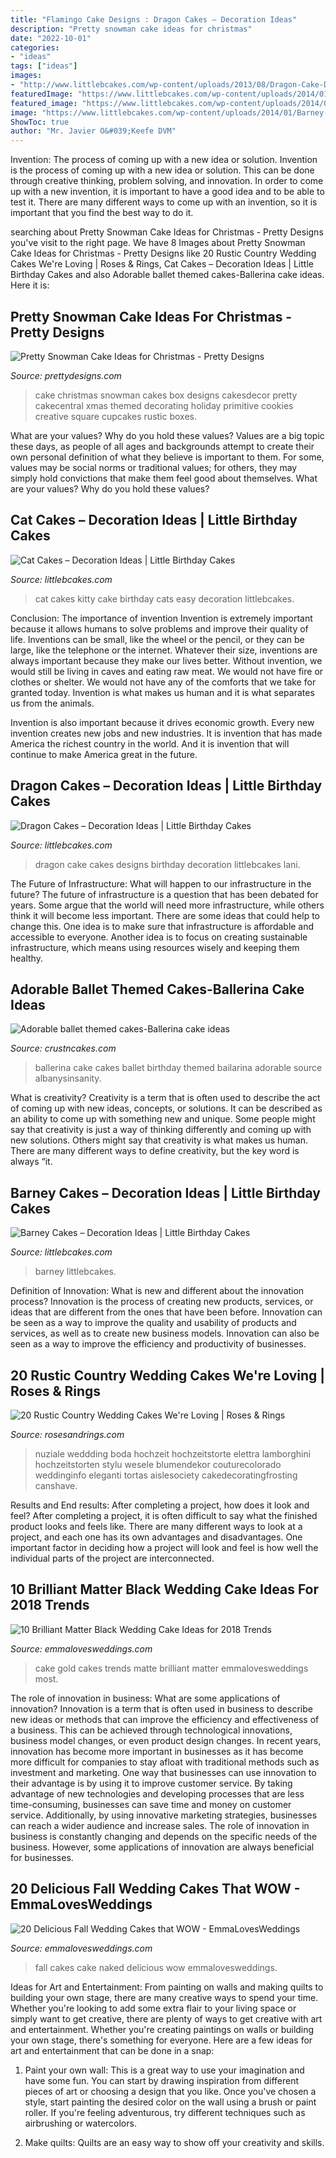```yaml
---
title: "Flamingo Cake Designs : Dragon Cakes – Decoration Ideas"
description: "Pretty snowman cake ideas for christmas"
date: "2022-10-01"
categories:
- "ideas"
tags: ["ideas"]
images:
- "http://www.littlebcakes.com/wp-content/uploads/2013/08/Dragon-Cake-Designs-682x1024.jpg"
featuredImage: "https://www.littlebcakes.com/wp-content/uploads/2014/01/Kitty-Cat-Cakes.jpg"
featured_image: "https://www.littlebcakes.com/wp-content/uploads/2014/01/Barney-Cake-Ideas-643x1024.jpg"
image: "https://www.littlebcakes.com/wp-content/uploads/2014/01/Barney-Cake-Ideas-643x1024.jpg"
ShowToc: true
author: "Mr. Javier O&#039;Keefe DVM"
---
```



Invention: The process of coming up with a new idea or solution.
Invention is the process of coming up with a new idea or solution. This can be done through creative thinking, problem solving, and innovation. In order to come up with a new invention, it is important to have a good idea and to be able to test it. There are many different ways to come up with an invention, so it is important that you find the best way to do it.

	

		
searching about Pretty Snowman Cake Ideas for Christmas - Pretty Designs you've visit to the right page. We have 8 Images about Pretty Snowman Cake Ideas for Christmas - Pretty Designs like 20 Rustic Country Wedding Cakes We&#039;re Loving | Roses &amp; Rings, Cat Cakes – Decoration Ideas | Little Birthday Cakes and also Adorable ballet themed cakes-Ballerina cake ideas. Here it is:
		
    
## Pretty Snowman Cake Ideas For Christmas - Pretty Designs

<img loading=lazy src="https://www.prettydesigns.com/wp-content/uploads/2014/12/900x900px-LL-6418d956_image.jpeg" onerror="this.onerror=null;this.src='https://tse2.mm.bing.net/th?id=OIP.z7IUwrLwmyAL1eC9LG_pDwHaJ_&amp;pid=15.1';" alt="Pretty Snowman Cake Ideas for Christmas - Pretty Designs">

_Source: prettydesigns.com_

>cake christmas snowman cakes box designs cakesdecor pretty cakecentral xmas themed decorating holiday primitive cookies creative square cupcakes rustic boxes. 

	

What are your values? Why do you hold these values?
Values are a big topic these days, as people of all ages and backgrounds attempt to create their own personal definition of what they believe is important to them. For some, values may be social norms or traditional values; for others, they may simply hold convictions that make them feel good about themselves. What are your values? Why do you hold these values?

    
## Cat Cakes – Decoration Ideas | Little Birthday Cakes

<img loading=lazy src="https://www.littlebcakes.com/wp-content/uploads/2014/01/Kitty-Cat-Cakes.jpg" onerror="this.onerror=null;this.src='https://tse1.mm.bing.net/th?id=OIP.O5KK-Yqo4YLdRTXdq0P86AHaJ-&amp;pid=15.1';" alt="Cat Cakes – Decoration Ideas | Little Birthday Cakes">

_Source: littlebcakes.com_

>cat cakes kitty cake birthday cats easy decoration littlebcakes. 

	

Conclusion: The importance of invention
Invention is extremely important because it allows humans to solve problems and improve their quality of life. Inventions can be small, like the wheel or the pencil, or they can be large, like the telephone or the internet. Whatever their size, inventions are always important because they make our lives better.
Without invention, we would still be living in caves and eating raw meat. We would not have fire or clothes or shelter. We would not have any of the comforts that we take for granted today. Invention is what makes us human and it is what separates us from the animals.

Invention is also important because it drives economic growth. Every new invention creates new jobs and new industries. It is invention that has made America the richest country in the world. And it is invention that will continue to make America great in the future.

    
## Dragon Cakes – Decoration Ideas | Little Birthday Cakes

<img loading=lazy src="http://www.littlebcakes.com/wp-content/uploads/2013/08/Dragon-Cake-Designs-682x1024.jpg" onerror="this.onerror=null;this.src='https://tse2.mm.bing.net/th?id=OIP.eVoFuFGBZvxnsA0bhrtreQHaLH&amp;pid=15.1';" alt="Dragon Cakes – Decoration Ideas | Little Birthday Cakes">

_Source: littlebcakes.com_

>dragon cake cakes designs birthday decoration littlebcakes lani. 

	

The Future of Infrastructure: What will happen to our infrastructure in the future?
The future of infrastructure is a question that has been debated for years. Some argue that the world will need more infrastructure, while others think it will become less important. There are some ideas that could help to change this. One idea is to make sure that infrastructure is affordable and accessible to everyone. Another idea is to focus on creating sustainable infrastructure, which means using resources wisely and keeping them healthy.

    
## Adorable Ballet Themed Cakes-Ballerina Cake Ideas

<img loading=lazy src="http://www.crustncakes.com/blog/wp-content/uploads/2017/03/48376858164c1e93c32b1c74e8a7a579.jpg" onerror="this.onerror=null;this.src='https://tse2.mm.bing.net/th?id=OIP.kD_PNnbHbo2H2OheaNoSwQHaNL&amp;pid=15.1';" alt="Adorable ballet themed cakes-Ballerina cake ideas">

_Source: crustncakes.com_

>ballerina cake cakes ballet birthday themed bailarina adorable source albanysinsanity. 

	

What is creativity?
Creativity is a term that is often used to describe the act of coming up with new ideas, concepts, or solutions. It can be described as an ability to come up with something new and unique. Some people might say that creativity is just a way of thinking differently and coming up with new solutions. Others might say that creativity is what makes us human. There are many different ways to define creativity, but the key word is always “it.

    
## Barney Cakes – Decoration Ideas | Little Birthday Cakes

<img loading=lazy src="https://www.littlebcakes.com/wp-content/uploads/2014/01/Barney-Cake-Ideas-643x1024.jpg" onerror="this.onerror=null;this.src='https://tse4.mm.bing.net/th?id=OIP.lexI2QQZDnM-7YPboBgdswHaLy&amp;pid=15.1';" alt="Barney Cakes – Decoration Ideas | Little Birthday Cakes">

_Source: littlebcakes.com_

>barney littlebcakes. 

	

Definition of Innovation: What is new and different about the innovation process?
Innovation is the process of creating new products, services, or ideas that are different from the ones that have been before. Innovation can be seen as a way to improve the quality and usability of products and services, as well as to create new business models. Innovation can also be seen as a way to improve the efficiency and productivity of businesses.

    
## 20 Rustic Country Wedding Cakes We&#039;re Loving | Roses &amp; Rings

<img loading=lazy src="http://www.rosesandrings.com/wp-content/uploads/2019/11/Country-rustic-wedding-cake-ideas-10.jpg" onerror="this.onerror=null;this.src='https://tse3.mm.bing.net/th?id=OIP.E7tXQayEnaKoWfCYKmFGNAHaLH&amp;pid=15.1';" alt="20 Rustic Country Wedding Cakes We&#039;re Loving | Roses &amp; Rings">

_Source: rosesandrings.com_

>nuziale weddding boda hochzeit hochzeitstorte elettra lamborghini hochzeitstorten stylu wesele blumendekor couturecolorado weddinginfo eleganti tortas aislesociety cakedecoratingfrosting canshave. 

	

Results and End results: After completing a project, how does it look and feel?
After completing a project, it is often difficult to say what the finished product looks and feels like. There are many different ways to look at a project, and each one has its own advantages and disadvantages. One important factor in deciding how a project will look and feel is how well the individual parts of the project are interconnected.

    
## 10 Brilliant Matter Black Wedding Cake Ideas For 2018 Trends

<img loading=lazy src="http://emmalovesweddings.com/wp-content/uploads/2018/02/gold-and-matte-black-wedding-cake.jpg" onerror="this.onerror=null;this.src='https://tse2.mm.bing.net/th?id=OIP.cucn4Kiuq3ismBoOcXWyMAHaK8&amp;pid=15.1';" alt="10 Brilliant Matter Black Wedding Cake Ideas for 2018 Trends">

_Source: emmalovesweddings.com_

>cake gold cakes trends matte brilliant matter emmalovesweddings most. 

	

The role of innovation in business: What are some applications of innovation?
Innovation is a term that is often used in business to describe new ideas or methods that can improve the efficiency and effectiveness of a business. This can be achieved through technological innovations, business model changes, or even product design changes. In recent years, innovation has become more important in businesses as it has become more difficult for companies to stay afloat with traditional methods such as investment and marketing. One way that businesses can use innovation to their advantage is by using it to improve customer service. By taking advantage of new technologies and developing processes that are less time-consuming, businesses can save time and money on customer service. Additionally, by using innovative marketing strategies, businesses can reach a wider audience and increase sales. The role of innovation in business is constantly changing and depends on the specific needs of the business. However, some applications of innovation are always beneficial for businesses.

    
## 20 Delicious Fall Wedding Cakes That WOW - EmmaLovesWeddings

<img loading=lazy src="http://emmalovesweddings.com/wp-content/uploads/2018/08/naked-wedding-cake-ideas-with-fall-color-accents.jpg" onerror="this.onerror=null;this.src='https://tse2.mm.bing.net/th?id=OIP.JHEmRpJV3-CXNC9K7DLYIAHaLH&amp;pid=15.1';" alt="20 Delicious Fall Wedding Cakes that WOW - EmmaLovesWeddings">

_Source: emmalovesweddings.com_

>fall cakes cake naked delicious wow emmalovesweddings. 

	

Ideas for Art and Entertainment: From painting on walls and making quilts to building your own stage, there are many creative ways to spend your time.
Whether you're looking to add some extra flair to your living space or simply want to get creative, there are plenty of ways to get creative with art and entertainment. Whether you're creating paintings on walls or building your own stage, there's something for everyone. Here are a few ideas for art and entertainment that can be done in a snap:
1. Paint your own wall: This is a great way to use your imagination and have some fun. You can start by drawing inspiration from different pieces of art or choosing a design that you like. Once you've chosen a style, start painting the desired color on the wall using a brush or paint roller. If you're feeling adventurous, try different techniques such as airbrushing or watercolors.

2. Make quilts: Quilts are an easy way to show off your creativity and skills.

